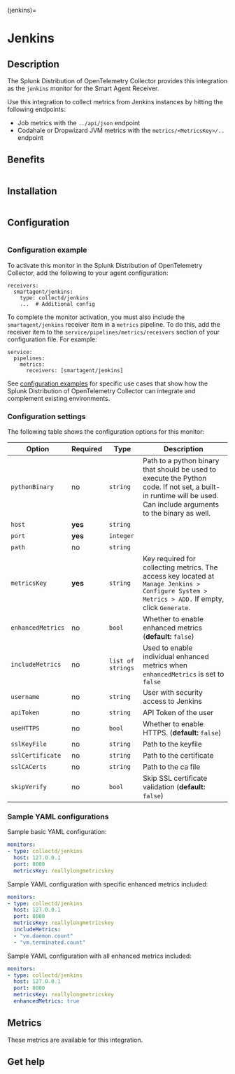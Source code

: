 (jenkins)=

# Jenkins

<meta name="description" content="Use this Splunk Observability Cloud integration for the Jenkins monitor. See benefits, install, configuration, and metrics">

## Description

The Splunk Distribution of OpenTelemetry Collector provides this integration as the `jenkins` monitor for the Smart Agent Receiver. 

Use this integration to collect metrics from Jenkins instances by hitting the following endpoints:

- Job metrics with the `../api/json` endpoint
- Codahale or Dropwizard JVM metrics with the `metrics/<MetricsKey>/..` endpoint
## Benefits

```{include} /_includes/benefits.md
```

## Installation

```{include} /_includes/collector-installation.md
```

## Configuration

```{include} /_includes/configuration.md
```

### Configuration example

To activate this monitor in the Splunk Distribution of OpenTelemetry Collector, add the following to your agent configuration:

```
receivers:
  smartagent/jenkins:
    type: collectd/jenkins
    ...  # Additional config
```

To complete the monitor activation, you must also include the `smartagent/jenkins` receiver item in a `metrics` pipeline. To do this, add the receiver item to the `service/pipelines/metrics/receivers` section of your configuration file. For example:

```
service:
  pipelines:
    metrics:
      receivers: [smartagent/jenkins]
```

See <a href="https://github.com/signalfx/splunk-otel-collector/tree/main/examples" target="_blank">configuration examples</a> for specific use cases that show how the Splunk Distribution of OpenTelemetry Collector can integrate and complement existing environments.

### Configuration settings

The following table shows the configuration options for this monitor:

| Option| Required | Type | Description |
| --- | --- | --- | --- |
| `pythonBinary` | no | `string` | Path to a python binary that should be used to execute the Python code. If not set, a built-in runtime will be used.  Can include arguments to the binary as well. |
| `host` | **yes** | `string` |  |
| `port` | **yes** | `integer` |  |
| `path` | no | `string` |  |
| `metricsKey` | **yes** | `string` | Key required for collecting metrics.  The access key located at `Manage Jenkins > Configure System > Metrics > ADD.` If empty, click `Generate`. |
| `enhancedMetrics` | no | `bool` | Whether to enable enhanced metrics (**default:** `false`) |
| `includeMetrics` | no | `list of strings` | Used to enable individual enhanced metrics when `enhancedMetrics` is set to `false` |
| `username` | no | `string` | User with security access to Jenkins |
| `apiToken` | no | `string` | API Token of the user |
| `useHTTPS` | no | `bool` | Whether to enable HTTPS. (**default:** `false`) |
| `sslKeyFile` | no | `string` | Path to the keyfile |
| `sslCertificate` | no | `string` | Path to the certificate |
| `sslCACerts` | no | `string` | Path to the ca file |
| `skipVerify` | no | `bool` | Skip SSL certificate validation (**default:** `false`) |


### Sample YAML configurations

Sample basic YAML configuration:

```yaml
monitors:
- type: collectd/jenkins
  host: 127.0.0.1
  port: 8080
  metricsKey: reallylongmetricskey
```

Sample YAML configuration with specific enhanced metrics included:

```yaml
monitors:
- type: collectd/jenkins
  host: 127.0.0.1
  port: 8080
  metricsKey: reallylongmetricskey
  includeMetrics:
  - "vm.daemon.count"
  - "vm.terminated.count"
```

Sample YAML configuration with all enhanced metrics included:

```yaml
monitors:
- type: collectd/jenkins
  host: 127.0.0.1
  port: 8080
  metricsKey: reallylongmetricskey
  enhancedMetrics: true
```

## Metrics

These metrics are available for this integration.

<div class="metrics-yaml" url="https://raw.githubusercontent.com/signalfx/signalfx-agent/main/pkg/monitors/collectd/jenkins/metadata.yaml"></div>

## Get help

```{include} /_includes/troubleshooting.md
```
